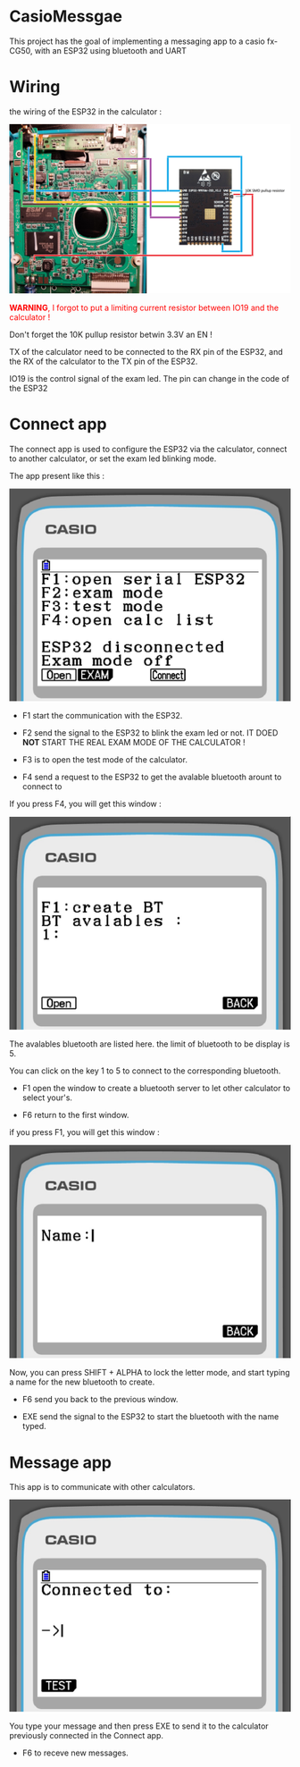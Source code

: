 # CasioMessgae
 
This project has the goal of implementing a messaging app to a casio fx-CG50, with an ESP32 using bluetooth and UART

# Wiring

the wiring of the ESP32 in the calculator :


![shematic](https://github.com/RaphoufouLeFou/Casio-message-and-connect/blob/main/Images/shematic.jpg)

<span style="color:red">**WARNING**, I forgot to put a limiting current resistor between IO19 and the calculator !</span>

Don't forget the 10K pullup resistor betwin 3.3V an EN !

TX of the calculator need to be connected to the RX pin of the ESP32, and the RX of the calculator to the TX pin of the ESP32.

IO19 is the control signal of the exam led. The pin can change in the code of the ESP32

# Connect app

The connect app is used to configure the ESP32 via the calculator, connect to another calculator, or set the exam led blinking mode.

The app present like this :

![shematic](https://github.com/RaphoufouLeFou/Casio-message-and-connect/blob/main/Images/Connect-1.jpg)

* F1 start the communication with the ESP32.

* F2 send the signal to the ESP32 to blink the exam led or not. IT DOED **NOT** START THE REAL EXAM MODE OF THE CALCULATOR !

* F3 is to open the test mode of the calculator.

* F4 send a request to the ESP32 to get the avalable bluetooth arount to connect to

If you press F4, you will get this window :

![shematic](https://github.com/RaphoufouLeFou/Casio-message-and-connect/blob/main/Images/Connect-2.jpg)

The avalables bluetooth are listed here. the limit of bluetooth to be display is 5.

You can click on the key 1 to 5 to connect to the corresponding bluetooth.

* F1 open the window to create a bluetooth server to let other calculator to select your's.

* F6 return to the first window.

if you press F1, you will get this window :

![shematic](https://github.com/RaphoufouLeFou/Casio-message-and-connect/blob/main/Images/Connect-3.jpg)

Now, you can  press SHIFT + ALPHA to lock the letter mode, and start typing a name for the new bluetooth to create.

* F6 send you back to the previous window.

* EXE send the signal to the ESP32 to start the bluetooth with the name typed.

# Message app

This app is to communicate with other calculators.

![shematic](https://github.com/RaphoufouLeFou/Casio-message-and-connect/blob/main/Images/Message-1.jpg)

You type your message and then press EXE to send it to the calculator previously connected in the Connect app.

* F6 to receve new messages.
